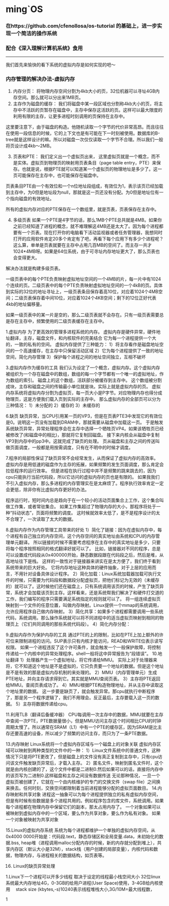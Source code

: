 # ming`OS
### 在https://github.com/cfenollosa/os-tutorial 的基础上，进一步实现一个简洁的操作系统
### 配合《深入理解计算机系统》食用
---------------



我们首先来愉快的看下系统的虚拟内存是如何实现的吧～


### 内存管理的解决办法-虚拟内存

1. 内存分页：
  将物理内存空间分割为4kb大小的页，32位机器可以寻址4GB内存空间。那么就可以分出来1MB页。
2. 主存作为磁盘的缓存：
  我们将磁盘中某一段区域也分割称4kb大小的页，将主存中不活跃的页暂存在磁盘中，主存中保存这活跃的页。这样可以最大限度的利用有限的主存，让更多进程时刻调用的页保持在主存中。

  这里要注意下，由于磁盘的构造。他随机读取一个字节的代价非常高昂。而且往往在使用一段信息的时候，它的上下文也是有可能在下一时刻被使用。数据库的B-tree就是这样设计的嘛。所以对磁盘一次仅仅读取一个字节不合理。所以我们一般将页设计成4kb～2MB。

3. 页表和PTE：
  我们定义出一个虚拟页出来，  这里虚拟页就是一个概念，而不是实体。虚拟页到物理页的映射用页表条目（page table entry，PTE）来保存。也就是说，根据PTE就可以知道某一个虚拟页的物理地址是多少了。这一页可能保存在主存中，也可能保存在磁盘中。

  页表条目PTE由一个有效位和一个n位地址段组成，有效位为1，表示该页已经加载到主存中，为0但是地址段为null，那就是这一页还没有分配。为0但是地址位有一个指向磁盘的有效地址。

  所有的虚拟内存对应的PTE保存在一个数组里，就是页表，页表保存在主存中。

4. 多级页表
  如果一个PTE是4字节的话，那么1MB个PTE总共就是4MB。如果你之前已经知道了进程的概念，就不难理解这4MB还是太大了。因为每个进程都要有一个页表。现在打开你的电脑看下活动监视器或者任务管理器，我想同时打开的应用软件肯定20多个肯定有了吧，再看下每个应用下有多少个进程呢？这么算，单单是页表就要在主存中占用几百MB的空间了。而主存一共才1024*4MB呀。如果是64位系统，由于可寻址内存地址更大了，那么页表也会变得更大。

  解决办法就是构建多级页表。

  一级页表中的每个PTE负责映射虚拟地址空间的一个4MB的片，每一片中有1024个连续的页。二级页表中的每个PTE负责映射虚拟地址空间的一个4kB的页。具体到实际的32位的地址寻址上，一级页表条目保存着高10位，对应着1024个4MB空间；二级页表保存着中间10位，对应着1024个4KB空间；剩下的12位正好代表4kb的地址偏移量。

  如果一级页表中的某一片是空的，那么二级页表就不会存在。只有一级页表需要总是存在主存中，频繁使用的二级页表缓存在主存中。

1.虚拟内存
  为了更高效的管理多进程系统的内存。
  虚拟内存是硬件异常，硬件地址翻译，主存，磁盘文件，和内核软件的完美结合
  它为每一个进程提供一个大的，一致的私有的空间。
  虚拟内存提供了三种能力：
    1）将主存看作是磁盘地址空间的一个高速缓存，在主存中只保留活动区域
    2）它为每个进程提供了一致的地址空间，简化内存管理
    3）保护每个进程之间的地址空间独立，互相不破坏


3.虚拟内存作为缓存的工具
  我们认为设定了一个概念，虚拟内存。这个虚拟内存被组织为一个存在磁盘中的数组，数组的每一个字节都有一个唯一的虚拟地址，作为数组的索引。
  磁盘上的这个数组，活跃部分被缓存到主存中。
  这个数组被分割成块，主存和磁盘之间的传输最小单位就是块。实际上就是虚拟内存的页。
  虚拟内存系统将虚拟内存分割为虚拟页，每一页大小是P字节。对应物理内存也得分成物理页，这是方便我们载入页到实际的主存中。
  那么虚拟内存的全部页可以分为三种情况：
    1）未分配的
    2）缓存的
    3）未缓存的

6.缺页
  缺页异常，当CPU引用某一页的VP3，但是在页表PTE3中发现它的有效位是0。说明这一页没有加载到DRAM中，那就需要从磁盘中加载这一页。
  于是触发系统缺页异常，异常处理程序会在主存中选择一个牺牲页VP4。如果该牺牲页已经被修改了(和磁盘中的相比)，那就将它复制回磁盘。
  接下来内核会从磁盘中复制VP3到内存中的pp3中。这就完成了缺页的处理。
  页从磁盘和主存之间的传送叫做页面调度，一般都是用按需调度，只有在不明中的时候才调度。

7.程序的局部性保证了缺页异常不会经常发生，从而保证了虚拟内存的高效率。
  虚拟内存是用低速的磁盘作为主存的拓展，如果频繁的发生页面调度，那么肯定会拉低程序的运行效率。
  但是进程在执行过程中并不是频繁的跳来跳去的，因为cpu只能执行当前代码段，所以它访问的虚拟内存的页也是有限的。
  如果我我们不引入虚拟内存，那么多进程的内存管理实在是太麻烦了。程序执行效率肯定一定会更低，除非你有比虚拟内存更好的办法。

  程序运行时，短时间内总是趋向于在一个较小的活动页面集合上工作，这个集合叫做工作集，或者常驻集合。
  如果工作集超过了物理内存的大小，那程序将处于一种“抖动状态”，页面将频繁的调度。
  这时候就效率太低了，是不是程序设计的太不合理了，一次读取了太大的数据。

8.虚拟内存作为内存管理工具带来的好处
  1）简化了链接：因为在虚拟内存中，每个进程有自己独立的内存空间，这个内存空间的真实地址由系统和CPU的内存管理单元翻译。
  所以链接的时候不需要考虑程序在主存中的真实地址是多少，只要将每个程序按照相同的格式翻译好就可以了。
  比如，链接器对不同的程序，总是可以设置成代码段从0x400000开始，静态数据段跟在代码段之后，然后是堆，从高地址往下是栈。
  这样的一致性对于链接器来讲实在是太方便了，我们终于看到系统带来的巨大好处。
  它将内存地址这种具体的硬件抽象，对于上层的应用而言，不用针对设备具体设计程序。
  2）简化加载：Linux系统加载器加载可执行文件的时候，只需要为代码段和数据段分配虚拟页，把他们标记为无效的（未缓存的）就可以了。这时候他们还在磁盘上，只有系统调用该页的时候，产生了缺页异常，系统才会加载该页到主存。这样看来，还是系统帮我们解决了和硬件打交道的工作，我们编写的程序只需要满足系统指定的规则就可以了。
  将一组连续虚拟页映射到一个文件的任意位置，叫做内存映射。Linux提供一个mmap的系统调用，允许应用程序自己做内存映射。
  3）简化共享：如果多个进程都需要调用一些系统代码，系统调用。那么操作系统就可以将不同进程中的适当虚拟页映射到相同的物理页上（它们共同调用的那些系统代码段）。
  4）简化内存分配：

9.虚拟内存作为保护内存的工具
  通过PTE的上的限制，比如在PTE上加上额外的许可位来限制进程的访问。SUP表示只有内核才能访问，READ和WRITE位表示读写权限。
  如果一个进程违反了这个许可条件，就会触发一个一般保护故障，将控制传递给一个内核中的异常处理程序。shell一般将这中异常报告为“段错误”。
10.地址翻译
  1）处理器产生一个虚拟地址，将它传递给MMU。
    实际上对于处理器来将，它不知道这个地址是不是虚拟的，它只负责要一个地址的数据。但是这个地址是不是有效的那是虚拟内存机制的来处理的。
  2）MMU（内存管理单元）生成PTE地址，并向主存请求得到它。其实就是MMU查阅页表。
  3）主存将PTE返回给MMU。查阅页表成功了。
  4）MMU根据PTE构造物理地址，并从主存中读取这个地址里的数据。   这一步要是缺页了，就会触发异常。那cpu就执行中断程序了，那是另一个程序逻辑了，我们不用理会。反正最后，主存要载入这一页的数据。
  5）主存将数据传递给cpu。

11.利用TLB（翻译后备缓冲器）
  CPU每调用一次主存中的数据，MMU就要在主存中查阅一次PTE，PTE数据量很小，但是MMU访问主存这个时间相比CPU的时钟周期太慢了。所以通常在SRAM（L1）中有一个PTE的缓存区，因为SRAM是比主存还要高速的设备，所以减少了频繁的访问主存，而只为了一条PTE数据。



13.内存映射
  Linux系统将一个虚拟内存区域与一个磁盘上的对象关联
  虚拟内存区域可以映射到两种类型的文件中的一种：
    1）Linux文件系统中的普通文件，这种情况下只是将PTE更改了，但是磁盘上的文件没有真正复制到主存中，只有cpu访问该文件触发缺页异常后，才载入主存。
    2）匿名文件，映射到匿名文件时，这个就是由内核创建的了，这个文件中都是二进制0.然后如果可以的话，直接将内存中的该页写为二进制0.这样磁盘和主存之间没有数据传送
    无论那种情况，一旦一个虚拟页被创建了，它就在一个由内核维护的专门的交换文件（swap file）之间换来换去。任何时刻，交换空间都限制着当前进程能够分配的虚拟页面数目。
14.内存映射和共享对象
  进程这一抽象可以为每个进程提供独立的私有虚拟内存空间，但是有时候有些数据是多个进程共用的。例如程序包含的库文件，系统调用。如果每个进程都在物理内存中保留它们的副本，那太占用内存了。
  一个对象如果可以被映射到虚拟内存中的一个区域，要么作为共享对象，要么作为私有对象。
  如果一个对象被映射为共享对象


15.Linux的虚拟内存系统
  系统为每个进程都维护一个单独的虚拟内存空间，从0x4000 0000开始是：代码段.text，静态存储区和全局变量.data，未初始化的数据.bss, heap堆（进程调用malloc分配内存的时候，新的内存就分配到堆上），共享内存区（默认大小是32M），stack栈（用户创建的局部变量），内核代码和数据，物理内存，与进程相关的数据结构，如页表等。


16. Linux的缺页异常处理





1.Linux下一个进程可以开多少线程
  取决于设定的线程最小栈空间大小
  32位linux系统最大内存地址4G，0-3GB的给用户进程(User Space)使用，3-4GB给内核使用
　stack size (kbytes,-s)10240表示线程堆栈大小,3G/10M=最大线程数，











1
